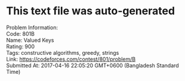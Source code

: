 # This text file was auto-generated  
  
Problem Information:  
Code: 801B  
Name: Valued Keys  
Rating: 900  
Tags: constructive algorithms, greedy, strings  
Link: https://codeforces.com/contest/801/problem/B  
Submitted At: 2017-04-16 22:05:20 GMT+0600 (Bangladesh Standard Time)  
